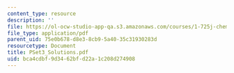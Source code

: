 ```yaml
---
content_type: resource
description: ''
file: https://ol-ocw-studio-app-qa.s3.amazonaws.com/courses/1-725j-chemicals-in-the-environment-fate-and-transport-fall-2004/bca4cdbf9d3462bfd22a1c208d274908_PSet3_Solutions.pdf
file_type: application/pdf
parent_uid: 75e0b678-d8e3-8cb9-5a40-35c31930283d
resourcetype: Document
title: PSet3_Solutions.pdf
uid: bca4cdbf-9d34-62bf-d22a-1c208d274908
---
```

